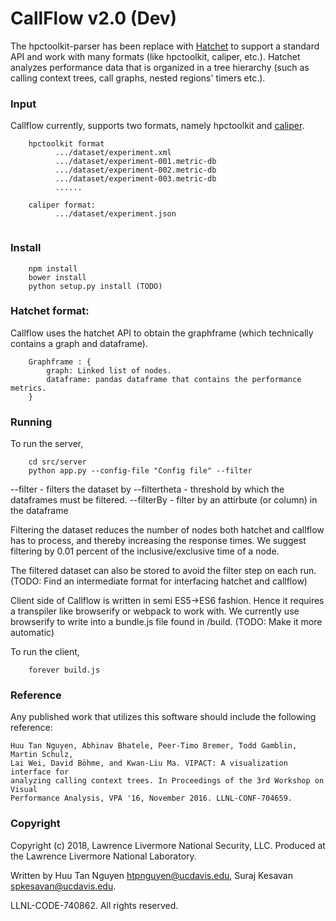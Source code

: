 CallFlow v2.0 (Dev)
============

The hpctoolkit-parser has been replace with [Hatchet](www.github.com/LLNL/hatchet) to support a standard API and work with many formats (like hpctoolkit, caliper, etc.). Hatchet analyzes performance data that is organized in a tree hierarchy (such as calling context trees, call graphs, nested regions' timers etc.).

### Input

Callflow currently, supports two formats, namely hpctoolkit and [caliper](www.github.com/LLNL/caliper).

```
	hpctoolkit format
		  .../dataset/experiment.xml
	      .../dataset/experiment-001.metric-db
		  .../dataset/experiment-002.metric-db
		  .../dataset/experiment-003.metric-db
		  ......
		  
	caliper format:
		  .../dataset/experiment.json
	
```

### Install 

```
	npm install
	bower install
	python setup.py install (TODO)

```

### Hatchet format: 

Callflow uses the hatchet API to obtain the graphframe (which technically contains a graph and dataframe). 

``` 
	Graphframe : {
		graph: Linked list of nodes.
		dataframe: pandas dataframe that contains the performance metrics.
	}
```

### Running 
To run the server, 

```
	cd src/server
	python app.py --config-file "Config file" --filter
```

--filter - filters the dataset by 
--filtertheta  - threshold by which the dataframes must be filtered. 
--filterBy - filter by an attirbute (or column) in the dataframe

Filtering the dataset reduces the number of nodes both hatchet and callflow has to process, and thereby increasing the response times. We suggest filtering by 0.01 percent of the inclusive/exclusive time of a node. 

The filtered dataset can also be stored to avoid the filter step on each run. (TODO: Find an intermediate format for interfacing hatchet and callflow)

Client side of Callflow is written in semi ES5->ES6 fashion. Hence it requires a transpiler like browserify or webpack to work with. We currently use browserify to write into a bundle.js file found in /build. (TODO: Make it more automatic)

To run the client,

``` 
	forever build.js
```
### Reference

Any published work that utilizes this software should include the following
reference:

```
Huu Tan Nguyen, Abhinav Bhatele, Peer-Timo Bremer, Todd Gamblin, Martin Schulz,
Lai Wei, David Böhme, and Kwan-Liu Ma. VIPACT: A visualization interface for
analyzing calling context trees. In Proceedings of the 3rd Workshop on Visual
Performance Analysis, VPA '16, November 2016. LLNL-CONF-704659.
```

### Copyright

Copyright (c) 2018, Lawrence Livermore National Security, LLC.
Produced at the Lawrence Livermore National Laboratory.

Written by Huu Tan Nguyen <htpnguyen@ucdavis.edu>, Suraj Kesavan <spkesavan@ucdavis.edu>.



LLNL-CODE-740862. All rights reserved.

